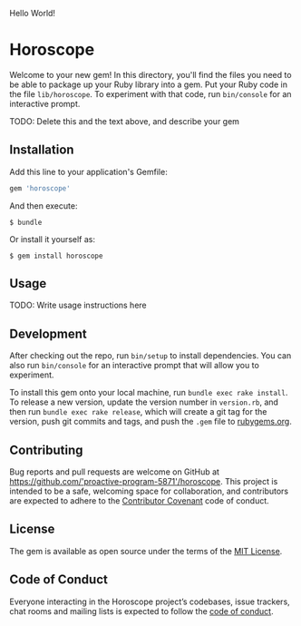 Hello World!

# Horoscope

Welcome to your new gem! In this directory, you'll find the files you need to be able to package up your Ruby library into a gem. Put your Ruby code in the file `lib/horoscope`. To experiment with that code, run `bin/console` for an interactive prompt.

TODO: Delete this and the text above, and describe your gem

## Installation

Add this line to your application's Gemfile:

```ruby
gem 'horoscope'
```

And then execute:

    $ bundle

Or install it yourself as:

    $ gem install horoscope

## Usage

TODO: Write usage instructions here

## Development

After checking out the repo, run `bin/setup` to install dependencies. You can also run `bin/console` for an interactive prompt that will allow you to experiment.

To install this gem onto your local machine, run `bundle exec rake install`. To release a new version, update the version number in `version.rb`, and then run `bundle exec rake release`, which will create a git tag for the version, push git commits and tags, and push the `.gem` file to [rubygems.org](https://rubygems.org).

## Contributing

Bug reports and pull requests are welcome on GitHub at https://github.com/'proactive-program-5871'/horoscope. This project is intended to be a safe, welcoming space for collaboration, and contributors are expected to adhere to the [Contributor Covenant](http://contributor-covenant.org) code of conduct.

## License

The gem is available as open source under the terms of the [MIT License](https://opensource.org/licenses/MIT).

## Code of Conduct

Everyone interacting in the Horoscope project’s codebases, issue trackers, chat rooms and mailing lists is expected to follow the [code of conduct](https://github.com/'proactive-program-5871'/horoscope/blob/master/CODE_OF_CONDUCT.md).
